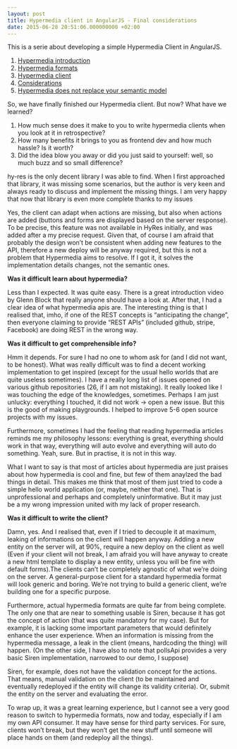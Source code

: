 ```yaml
---
layout: post
title: Hypermedia client in AngularJS - Final considerations
date: 2015-06-28 20:51:06.000000000 +02:00
---
```

This is a serie about developing a simple Hypermedia Client in AngularJS.

1. [Hypermedia introduction](/hypermedia-client-in-angularjs/)
2. [Hypermedia formats](/hypermedia-client-in-angularjs-hypermedia-types/)
3. [Hypermedia client](/hypermedia-client-build-details/)
4. [Considerations](/hypermedia-client-considerations/)
5. [Hypermedia does not replace your semantic model](/hypermedia-does-not-replace-your-semantic-model/)

So, we have finally finished our Hypermedia client. But now? What have we learned?

1. How much sense does it make to you to write hypermedia clients when you look at it in retrospective?
2. How many benefits it brings to you as frontend dev and how much hassle? Is it worth?
3. Did the idea blow you away or did you just said to yourself: well, so much buzz and so small difference?

hy-res is the only decent library I was able to find. When I first approached that library, it was missing some scenarios, but the author is very keen and always ready to discuss and implement the missing things. I am very happy that now that library is even more complete thanks to my issues

Yes, the client can adapt when actions are missing, but also when actions are added (buttons and forms are displayed based on the server response). To be precise, this feature was not available in HyRes initially, and was added after a my precise request. Given that, of course I am afraid that probably the design won’t be consistent when adding new features to the API, therefore a new deploy will be anyway required, but this is not a problem that Hypermedia aims to resolve. If I got it, it solves the implementation details changes, not the semantic ones.

**Was it difficult learn about hypermedia?**

Less than I expected. It was quite easy. There is a great introduction video by Glenn Block that really anyone should have a look at. After that, I had a clear idea of what hypermedia apis are. The interesting thing is that I realised that, imho, if one of the REST concepts is “anticipating the change”, then everyone claiming to provide “REST APIs” (included github, stripe, Facebook) are doing REST in the wrong way.

**Was it difficult to get comprehensible info?**

Hmm it depends. For sure I had no one to whom ask for (and I did not want, to be honest). What was really difficult was to find a decent working implementation to get inspired (except for the usual hello worlds that are quite useless sometimes). I have a really long list of issues opened on various github repositories (26, if I am not mistaking). It really looked like I was touching the edge of the knowledges, sometimes.
Perhaps I am just unlucky: everything I touched, it did not work -> open a new issue. But this is the good of making playgrounds. I helped to improve 5-6 open source projects with my issues.

Furthermore, sometimes I had the feeling that reading hypermedia articles reminds me my philosophy lessons: everything is great, everything should work in that way, everything will auto evolve and everything will auto do something. Yeah, sure. But in practise, it is not in this way.

What I want to say is that most of articles about hypermedia are just praises about how hypermedia is cool and fine, but few of them anaylzed the bad things in detail. This makes me think that most of them just tried to code a simple hello world application (or, maybe, neither that one). That is unprofessional and perhaps and completely uninformative. But it may just be a my wrong impression united with my lack of proper research.

**Was it difficult to write the client?**

Damn, yes. And I realised that, even if I tried to decouple it at maximum, leaking of informations on the client will happen anyway. Adding a new entity on the server will, at 90%, require a new deploy on the client as well (Even if your client will not break, I am afraid you will have anyway to create a new html template to display a new entity, unless you will be fine with default forms).The clients can’t be completely agnostic of what we’re doing on the server. A general-purpose client for a standard hypermedia format will look generic and boring. We’re not trying to build a generic client, we’re building one for a specific purpose. 

Furthermore, actual hypermedia formats are quite far from being complete. The only one that are near to something usable is Siren, because it has got the concept of action (that was quite mandatory for my case). But for example, it is lacking some important parameters that would definitely enhance the user experience. When an information is missing from the hypermedia message, a leak in the client (means, hardcoding the thing) will happen. (On the other side, I have also to note that pollsApi provides a very basic Siren implementation, narrowed to our demo, I suppose)

Siren, for example, does not have the validation concept for the actions. That means, manual validation on the client (to be maintained and eventually redeployed if the entity will change its validity criteria). Or, submit the entity on the server and evaluating the error.

To wrap up, it was a great learning experience, but I cannot see a very good reason to switch to hypermedia formats, now and today, especially if I am my own API consumer. It may have sense for third party services. For sure, clients won’t break, but they won’t get the new stuff until someone will place hands on them (and redeploy all the things).